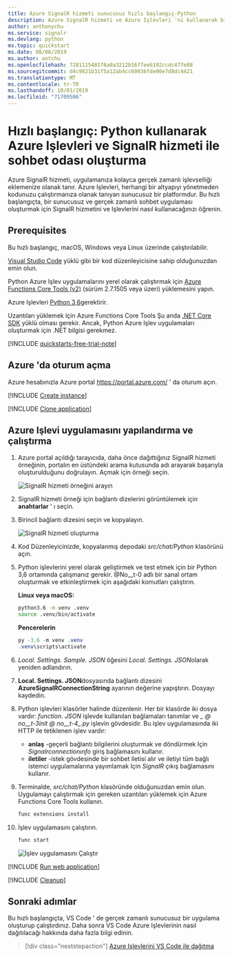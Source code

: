 ```yaml
---
title: Azure SignalR hizmeti sunucusuz hızlı başlangıç-Python
description: Azure SignalR hizmeti ve Azure Işlevleri 'ni kullanarak bir sohbet odası oluşturmaya yönelik hızlı başlangıç.
author: anthonychu
ms.service: signalr
ms.devlang: python
ms.topic: quickstart
ms.date: 08/08/2019
ms.author: antchu
ms.openlocfilehash: 728111548176a0a3212b1677eeb192ccdc47fe88
ms.sourcegitcommit: d4c9821b31f5a12ab4cc60036fde00e7d8dc4421
ms.translationtype: MT
ms.contentlocale: tr-TR
ms.lasthandoff: 10/01/2019
ms.locfileid: "71709506"
---
```

# <a name="quickstart-create-a-chat-room-with-azure-functions-and-signalr-service-using-python"></a>Hızlı başlangıç: Python kullanarak Azure Işlevleri ve SignalR hizmeti ile sohbet odası oluşturma

Azure SignalR hizmeti, uygulamanıza kolayca gerçek zamanlı işlevselliği eklemenize olanak tanır. Azure Işlevleri, herhangi bir altyapıyı yönetmeden kodunuzu çalıştırmanıza olanak tanıyan sunucusuz bir platformdur. Bu hızlı başlangıçta, bir sunucusuz ve gerçek zamanlı sohbet uygulaması oluşturmak için SignalR hizmetini ve Işlevlerini nasıl kullanacağınızı öğrenin.

## <a name="prerequisites"></a>Prerequisites

Bu hızlı başlangıç, macOS, Windows veya Linux üzerinde çalıştırılabilir.

[Visual Studio Code](https://code.visualstudio.com/) yüklü gibi bir kod düzenleyicisine sahip olduğunuzdan emin olun.

Python Azure Işlev uygulamalarını yerel olarak çalıştırmak için [Azure Functions Core Tools (v2)](https://github.com/Azure/azure-functions-core-tools#installing) (sürüm 2.7.1505 veya üzeri) yüklemesini yapın.

Azure Işlevleri [Python 3,6](https://www.python.org/downloads/)gerektirir.

Uzantıları yüklemek için Azure Functions Core Tools Şu anda [.NET Core SDK](https://www.microsoft.com/net/download) yüklü olması gerekir. Ancak, Python Azure Işlev uygulamaları oluşturmak için .NET bilgisi gerekmez.

[!INCLUDE [quickstarts-free-trial-note](../../includes/quickstarts-free-trial-note.md)]

## <a name="log-in-to-azure"></a>Azure 'da oturum açma

Azure hesabınızla Azure portal <https://portal.azure.com/> ' da oturum açın.

[!INCLUDE [Create instance](includes/signalr-quickstart-create-instance.md)]

[!INCLUDE [Clone application](includes/signalr-quickstart-clone-application.md)]

## <a name="configure-and-run-the-azure-function-app"></a>Azure Işlevi uygulamasını yapılandırma ve çalıştırma

1. Azure portal açıldığı tarayıcıda, daha önce dağıttığınız SignalR hizmeti örneğinin, portalın en üstündeki arama kutusunda adı arayarak başarıyla oluşturulduğunu doğrulayın. Açmak için örneği seçin.

    ![SignalR hizmeti örneğini arayın](media/signalr-quickstart-azure-functions-csharp/signalr-quickstart-search-instance.png)

1. SignalR hizmeti örneği için bağlantı dizelerini görüntülemek için **anahtarlar** ' ı seçin.

1. Birincil bağlantı dizesini seçin ve kopyalayın.

    ![SignalR hizmeti oluşturma](media/signalr-quickstart-azure-functions-javascript/signalr-quickstart-keys.png)

1. Kod Düzenleyicinizde, kopyalanmış depodaki *src/chat/Python* klasörünü açın.

1. Python işlevlerini yerel olarak geliştirmek ve test etmek için bir Python 3,6 ortamında çalışmanız gerekir. @No__t-0 adlı bir sanal ortam oluşturmak ve etkinleştirmek için aşağıdaki komutları çalıştırın.

    **Linux veya macOS:**

    ```bash
    python3.6 -m venv .venv
    source .venv/bin/activate
    ```

    **Pencerelerin**

    ```powershell
    py -3.6 -m venv .venv
    .venv\scripts\activate
    ```

1. *Local. Settings. Sample. JSON* öğesini *Local. Settings. JSON*olarak yeniden adlandırın.

1. **Local. Settings. JSON**dosyasında bağlantı dizesini **AzureSignalRConnectionString** ayarının değerine yapıştırın. Dosyayı kaydedin.

1. Python işlevleri klasörler halinde düzenlenir. Her bir klasörde iki dosya vardır: *function. JSON* işlevde kullanılan bağlamaları tanımlar ve *\_ @ no__t-3init @ no__t-4\_.py* işlevin gövdesidir. Bu işlev uygulamasında iki HTTP ile tetiklenen işlev vardır:

    - **anlaş** -geçerli bağlantı bilgilerini oluşturmak ve döndürmek Için *Signalrconnectionınfo* giriş bağlamasını kullanır.
    - **iletiler** -istek gövdesinde bir sohbet iletisi alır ve iletiyi tüm bağlı istemci uygulamalarına yayımlamak Için *SignalR* çıkış bağlamasını kullanır.

1. Terminalde, *src/chat/Python* klasöründe olduğunuzdan emin olun. Uygulamayı çalıştırmak için gereken uzantıları yüklemek için Azure Functions Core Tools kullanın.

    ```bash
    func extensions install
    ```

1. İşlev uygulamasını çalıştırın.

    ```bash
    func start
    ```

    ![İşlev uygulamasını Çalıştır](media/signalr-quickstart-azure-functions-python/signalr-quickstart-run-application.png)

[!INCLUDE [Run web application](includes/signalr-quickstart-run-web-application.md)]

[!INCLUDE [Cleanup](includes/signalr-quickstart-cleanup.md)]

## <a name="next-steps"></a>Sonraki adımlar

Bu hızlı başlangıçta, VS Code ' de gerçek zamanlı sunucusuz bir uygulama oluşturup çalıştırdınız. Daha sonra VS Code Azure Işlevlerinin nasıl dağıtılacağı hakkında daha fazla bilgi edinin.

> [!div class="nextstepaction"]
> [Azure Işlevlerini VS Code ile dağıtma](/azure/javascript/tutorial-vscode-serverless-node-01)
